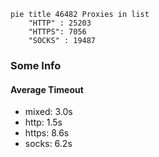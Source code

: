
```mermaid
pie title 46482 Proxies in list
    "HTTP" : 25203
    "HTTPS": 7056
    "SOCKS" : 19487
```

### Some Info
#### Average Timeout

- mixed: 3.0s
- http: 1.5s
- https: 8.6s
- socks: 6.2s